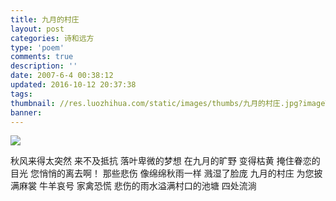 ```yaml
---
title: 九月的村庄
layout: post
categories: 诗和远方
type: 'poem'
comments: true
description: ''
date: 2007-6-4 00:38:12
updated: 2016-10-12 20:37:38
tags:
thumbnail: //res.luozhihua.com/static/images/thumbs/九月的村庄.jpg?imageView2/1/w/345/h/163
banner:
---
```


![](//res.luozhihua.com/static/images/thumbs/九月的村庄.jpg)

秋风来得太突然
来不及抵抗
落叶卑微的梦想
在九月的旷野
变得枯黄
掩住眷恋的目光
您悄悄的离去啊！
那些悲伤
像绵绵秋雨一样
溅湿了脸庞
九月的村庄
为您披满麻裳
牛羊哀号
家禽恐慌
悲伤的雨水溢满村口的池塘
四处流淌

